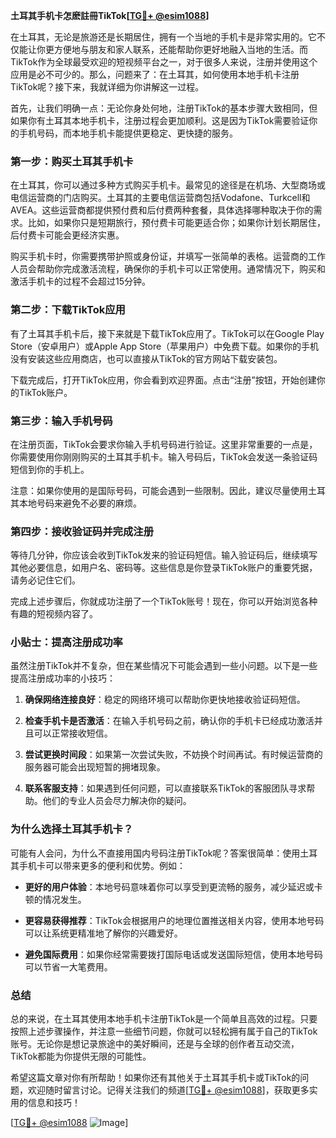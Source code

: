 **土耳其手机卡怎麽註冊TikTok[[TG💪+ @esim1088](https://t.me/s/esim1088)]**

在土耳其，无论是旅游还是长期居住，拥有一个当地的手机卡是非常实用的。它不仅能让你更方便地与朋友和家人联系，还能帮助你更好地融入当地的生活。而TikTok作为全球最受欢迎的短视频平台之一，对于很多人来说，注册并使用这个应用是必不可少的。那么，问题来了：在土耳其，如何使用本地手机卡注册TikTok呢？接下来，我就详细为你讲解这一过程。

首先，让我们明确一点：无论你身处何地，注册TikTok的基本步骤大致相同，但如果你有土耳其本地手机卡，注册过程会更加顺利。这是因为TikTok需要验证你的手机号码，而本地手机卡能提供更稳定、更快捷的服务。

### 第一步：购买土耳其手机卡

在土耳其，你可以通过多种方式购买手机卡。最常见的途径是在机场、大型商场或电信运营商的门店购买。土耳其的主要电信运营商包括Vodafone、Turkcell和AVEA。这些运营商都提供预付费和后付费两种套餐，具体选择哪种取决于你的需求。比如，如果你只是短期旅行，预付费卡可能更适合你；如果你计划长期居住，后付费卡可能会更经济实惠。

购买手机卡时，你需要携带护照或身份证，并填写一张简单的表格。运营商的工作人员会帮助你完成激活流程，确保你的手机卡可以正常使用。通常情况下，购买和激活手机卡的过程不会超过15分钟。

### 第二步：下载TikTok应用

有了土耳其手机卡后，接下来就是下载TikTok应用了。TikTok可以在Google Play Store（安卓用户）或Apple App Store（苹果用户）中免费下载。如果你的手机没有安装这些应用商店，也可以直接从TikTok的官方网站下载安装包。

下载完成后，打开TikTok应用，你会看到欢迎界面。点击“注册”按钮，开始创建你的TikTok账户。

### 第三步：输入手机号码

在注册页面，TikTok会要求你输入手机号码进行验证。这里非常重要的一点是，你需要使用你刚刚购买的土耳其手机卡。输入号码后，TikTok会发送一条验证码短信到你的手机上。

注意：如果你使用的是国际号码，可能会遇到一些限制。因此，建议尽量使用土耳其本地号码来避免不必要的麻烦。

### 第四步：接收验证码并完成注册

等待几分钟，你应该会收到TikTok发来的验证码短信。输入验证码后，继续填写其他必要信息，如用户名、密码等。这些信息是你登录TikTok账户的重要凭据，请务必记住它们。

完成上述步骤后，你就成功注册了一个TikTok账号！现在，你可以开始浏览各种有趣的短视频内容了。

### 小贴士：提高注册成功率

虽然注册TikTok并不复杂，但在某些情况下可能会遇到一些小问题。以下是一些提高注册成功率的小技巧：

1. **确保网络连接良好**：稳定的网络环境可以帮助你更快地接收验证码短信。
   
2. **检查手机卡是否激活**：在输入手机号码之前，确认你的手机卡已经成功激活并且可以正常接收短信。

3. **尝试更换时间段**：如果第一次尝试失败，不妨换个时间再试。有时候运营商的服务器可能会出现短暂的拥堵现象。

4. **联系客服支持**：如果遇到任何问题，可以直接联系TikTok的客服团队寻求帮助。他们的专业人员会尽力解决你的疑问。

### 为什么选择土耳其手机卡？

可能有人会问，为什么不直接用国内号码注册TikTok呢？答案很简单：使用土耳其手机卡可以带来更多的便利和优势。例如：

- **更好的用户体验**：本地号码意味着你可以享受到更流畅的服务，减少延迟或卡顿的情况发生。
  
- **更容易获得推荐**：TikTok会根据用户的地理位置推送相关内容，使用本地号码可以让系统更精准地了解你的兴趣爱好。

- **避免国际费用**：如果你经常需要拨打国际电话或发送国际短信，使用本地号码可以节省一大笔费用。

### 总结

总的来说，在土耳其使用本地手机卡注册TikTok是一个简单且高效的过程。只要按照上述步骤操作，并注意一些细节问题，你就可以轻松拥有属于自己的TikTok账号。无论你是想记录旅途中的美好瞬间，还是与全球的创作者互动交流，TikTok都能为你提供无限的可能性。

希望这篇文章对你有所帮助！如果你还有其他关于土耳其手机卡或TikTok的问题，欢迎随时留言讨论。记得关注我们的频道[[TG💪+ @esim1088](https://t.me/s/esim1088)]，获取更多实用的信息和技巧！

[[TG💪+ @esim1088](https://t.me/s/esim1088) ![Image](https://i.postimg.cc/4NQfJmqS/Snipaste-2025-05-13-00-14-12.png)]